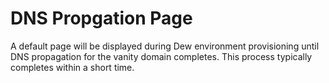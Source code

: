 # DNS Propgation Page

A default page will be displayed during Dew environment provisioning until
DNS propagation for the vanity domain completes. This process typically
completes within a short time.
